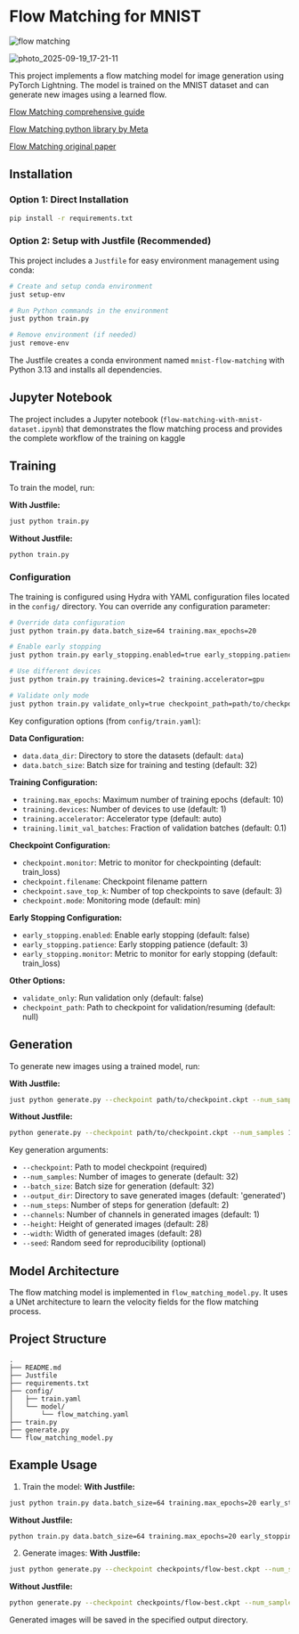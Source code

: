 # Flow Matching for MNIST
![flow matching](https://github.com/user-attachments/assets/78d56f06-29e7-461c-9f9d-0d024549f853)

![photo_2025-09-19_17-21-11](https://github.com/user-attachments/assets/28dbab1e-33d3-439b-bc0e-0b0f14c1d6bd)


This project implements a flow matching model for image generation using PyTorch Lightning. The model is trained on the MNIST dataset and can generate new images using a learned flow.

[Flow Matching comprehensive guide](https://arxiv.org/abs/2412.06264)

[Flow Matching python library by Meta](https://github.com/facebookresearch/flow_matching)

[Flow Matching original paper](https://arxiv.org/abs/2210.02747)

## Installation

### Option 1: Direct Installation
```bash
pip install -r requirements.txt
```

### Option 2: Setup with Justfile (Recommended)
This project includes a `Justfile` for easy environment management using conda:

```bash
# Create and setup conda environment
just setup-env

# Run Python commands in the environment
just python train.py

# Remove environment (if needed)
just remove-env
```

The Justfile creates a conda environment named `mnist-flow-matching` with Python 3.13 and installs all dependencies.

## Jupyter Notebook

The project includes a Jupyter notebook (`flow-matching-with-mnist-dataset.ipynb`) that demonstrates the flow matching process and provides the complete workflow of the training on kaggle

## Training

To train the model, run:

**With Justfile:**
```bash
just python train.py
```

**Without Justfile:**
```bash
python train.py
```

### Configuration

The training is configured using Hydra with YAML configuration files located in the `config/` directory. You can override any configuration parameter:

```bash
# Override data configuration
just python train.py data.batch_size=64 training.max_epochs=20

# Enable early stopping
just python train.py early_stopping.enabled=true early_stopping.patience=5

# Use different devices
just python train.py training.devices=2 training.accelerator=gpu

# Validate only mode
just python train.py validate_only=true checkpoint_path=path/to/checkpoint.ckpt
```

Key configuration options (from `config/train.yaml`):

**Data Configuration:**
- `data.data_dir`: Directory to store the datasets (default: `data`)
- `data.batch_size`: Batch size for training and testing (default: 32)

**Training Configuration:**
- `training.max_epochs`: Maximum number of training epochs (default: 10)
- `training.devices`: Number of devices to use (default: 1)
- `training.accelerator`: Accelerator type (default: auto)
- `training.limit_val_batches`: Fraction of validation batches (default: 0.1)

**Checkpoint Configuration:**
- `checkpoint.monitor`: Metric to monitor for checkpointing (default: train_loss)
- `checkpoint.filename`: Checkpoint filename pattern
- `checkpoint.save_top_k`: Number of top checkpoints to save (default: 3)
- `checkpoint.mode`: Monitoring mode (default: min)

**Early Stopping Configuration:**
- `early_stopping.enabled`: Enable early stopping (default: false)
- `early_stopping.patience`: Early stopping patience (default: 3)
- `early_stopping.monitor`: Metric to monitor for early stopping (default: train_loss)

**Other Options:**
- `validate_only`: Run validation only (default: false)
- `checkpoint_path`: Path to checkpoint for validation/resuming (default: null)

## Generation
To generate new images using a trained model, run:

**With Justfile:**
```bash
just python generate.py --checkpoint path/to/checkpoint.ckpt --num_samples 16
```

**Without Justfile:**
```bash
python generate.py --checkpoint path/to/checkpoint.ckpt --num_samples 16
```

Key generation arguments:
- `--checkpoint`: Path to model checkpoint (required)
- `--num_samples`: Number of images to generate (default: 32)
- `--batch_size`: Batch size for generation (default: 32)
- `--output_dir`: Directory to save generated images (default: 'generated')
- `--num_steps`: Number of steps for generation (default: 2)
- `--channels`: Number of channels in generated images (default: 1)
- `--height`: Height of generated images (default: 28)
- `--width`: Width of generated images (default: 28)
- `--seed`: Random seed for reproducibility (optional)

## Model Architecture

The flow matching model is implemented in `flow_matching_model.py`. It uses a UNet architecture to learn the velocity fields for the flow matching process.

## Project Structure

```
.
├── README.md
├── Justfile
├── requirements.txt
├── config/
│   ├── train.yaml
│   └── model/
│       └── flow_matching.yaml
├── train.py
├── generate.py
└── flow_matching_model.py
```

## Example Usage

1. Train the model:
**With Justfile:**
```bash
just python train.py data.batch_size=64 training.max_epochs=20 early_stopping.enabled=true
```

**Without Justfile:**
```bash
python train.py data.batch_size=64 training.max_epochs=20 early_stopping.enabled=true
```

2. Generate images:
**With Justfile:**
```bash
just python generate.py --checkpoint checkpoints/flow-best.ckpt --num_samples 100 --num_steps 4
```

**Without Justfile:**
```bash
python generate.py --checkpoint checkpoints/flow-best.ckpt --num_samples 100 --num_steps 4
```

Generated images will be saved in the specified output directory.
